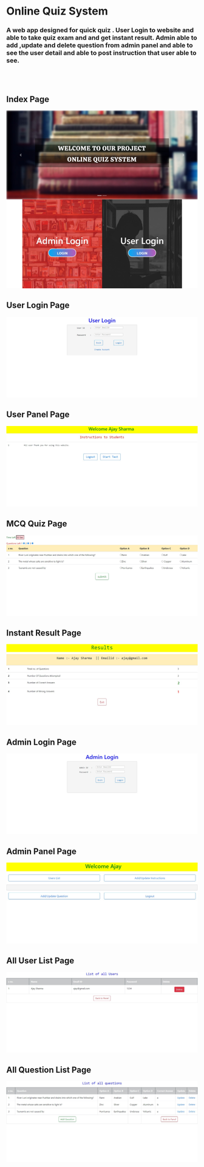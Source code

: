 <h1> Online Quiz System </h1>
<p><h3>A web app designed for quick quiz . User Login to website and able to take quiz
exam and and get instant result. Admin able to add ,update and delete question from admin panel and
able to see the user detail and able to post instruction that user able to see. </h3></p>
<br>
<br>



<h2>Index Page</h2>
<img src="web%20image/index.png">
<br>
<h2>User Login Page</h2>
<img src="web%20image/userLogin.png">
<br>
<h2>User Panel Page</h2>
<img src="web%20image/userPanel.png">
<br>
<h2>MCQ Quiz Page</h2>
<img src="web%20image/examPanal.png">
<br>
<h2>Instant Result Page</h2>
<img src="web%20image/resultPage.png">
<br>
<h2>Admin Login Page</h2>
<img src="web%20image/adminLogin.png">
<br>
<h2>Admin Panel Page</h2>
<img src="web%20image/adminPanel.png">
<br>
<h2>All User List Page</h2>
<img src="web%20image/userListPage.png">
<br>
<h2>All Question List Page</h2>
<img src="web%20image/questionListPage.png">
<br>



